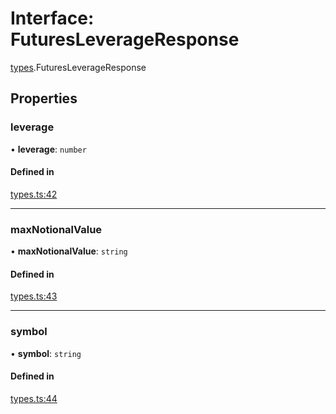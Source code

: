 # Interface: FuturesLeverageResponse

[types](../modules/types.md).FuturesLeverageResponse

## Properties

### leverage

• **leverage**: `number`

#### Defined in

[types.ts:42](https://github.com/Altamoon/altamoon/blob/2fc04da/app/api/types.ts#L42)

___

### maxNotionalValue

• **maxNotionalValue**: `string`

#### Defined in

[types.ts:43](https://github.com/Altamoon/altamoon/blob/2fc04da/app/api/types.ts#L43)

___

### symbol

• **symbol**: `string`

#### Defined in

[types.ts:44](https://github.com/Altamoon/altamoon/blob/2fc04da/app/api/types.ts#L44)
